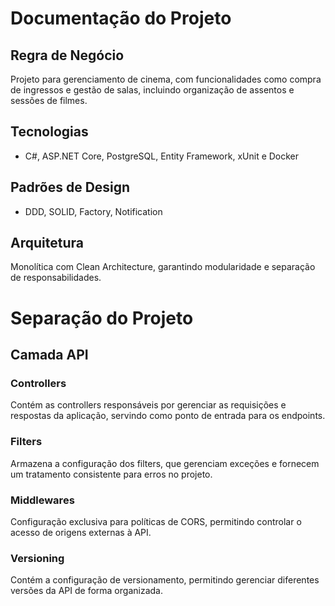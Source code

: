 # Documentação do Projeto

## Regra de Negócio
Projeto para gerenciamento de cinema, com funcionalidades como compra de ingressos e gestão de salas, incluindo organização de assentos e sessões de filmes.

## Tecnologias
- C#, ASP.NET Core, PostgreSQL, Entity Framework, xUnit e Docker

## Padrões de Design
- DDD, SOLID, Factory, Notification  

## Arquitetura
Monolítica com Clean Architecture, garantindo modularidade e separação de responsabilidades.

# Separação do Projeto

## Camada API

### Controllers
Contém as controllers responsáveis por gerenciar as requisições e respostas da aplicação, servindo como ponto de entrada para os endpoints.

### Filters
Armazena a configuração dos filters, que gerenciam exceções e fornecem um tratamento consistente para erros no projeto.

### Middlewares
Configuração exclusiva para políticas de CORS, permitindo controlar o acesso de origens externas à API.

### Versioning
Contém a configuração de versionamento, permitindo gerenciar diferentes versões da API de forma organizada.

